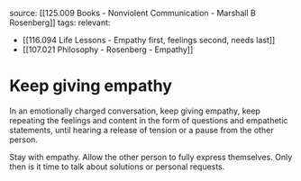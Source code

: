 source: [[125.009 Books - Nonviolent Communication - Marshall B Rosenberg]]
tags:
relevant:
- [[116.094 Life Lessons - Empathy first, feelings second, needs last]]
- [[107.021 Philosophy - Rosenberg - Empathy]]

# Keep giving empathy

In an emotionally charged conversation, keep giving empathy, keep repeating the feelings and content in the form of questions and empathetic statements, until hearing a release of tension or a pause from the other person.

Stay with empathy. Allow the other person to fully express themselves. Only then is it time to talk about solutions or personal requests.

